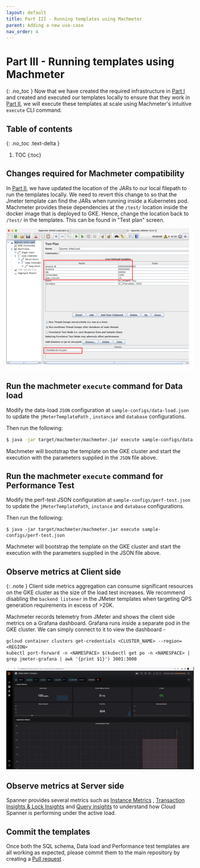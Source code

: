 ```yaml
---
layout: default
title: Part III - Running templates using Machmeter
parent: Adding a new use-case
nav_order: 4
---
```


#  Part III - Running templates using Machmeter
{: .no_toc }
Now that we have created the required infrastructure in [Part I](infra.md) and created and executed our templates locally
to ensure that they work in [Part II](local-test.md), we will execute these templates at scale using Machmeter's 
intuitive `execute` CLI command.

## Table of contents
{: .no_toc .text-delta }

1. TOC
{:toc}


## Changes required for Machmeter compatibility

In [Part II](local-test.md), we have updated the location of the JARs to our local filepath to run the templates locally.
We need to revert this change to so that the Jmeter template can find the JARs when running inside a Kubernetes pod.
Machmeter provides these dependencies at the `/test/` location inside the docker image that is deployed to GKE.
Hence, change the location back to `/test/` in the templates. This can be found in "Test plan" screen.

![](./assets/test_plan.png)

## Run the machmeter `execute` command for Data load

Modify the data-load `JSON` configuration at `sample-configs/data-load.json` to update the `jMeterTemplatePath`
, `instance`
and `database` configurations.

Then run the following:

```bash
$ java -jar target/machmeter/machmeter.jar execute sample-configs/data-load.json
```

Machmeter will bootstrap the template on the GKE cluster and start the execution with the parameters supplied in the
`JSON` file above.

## Run the machmeter `execute` command for Performance Test

Modify the perf-test JSON configuration at `sample-configs/perf-test.json` to update the `jMeterTemplatePath`, `instance` and `database` configurations.

Then run the following:
```shell
$ java -jar target/machmeter/machmeter.jar execute sample-configs/perf-test.json
```

Machmeter will bootstrap the template on the GKE cluster and start the execution with the parameters supplied in the JSON file above.

## Observe metrics at Client side

{: .note }
Client side metrics aggregation can consume significant resources on the GKE cluster as the size of the load test
increases. We recommend disabling the `backend listener` in the JMeter templates when targeting QPS generation
requirements in excess of >20K.

Machmeter records telemetry from JMeter and shows the client side metrics on a Grafana dashboard. Grafana runs
inside a separate pod in the GKE cluster. We can simply connect to it to view the dashboard -

```shell
gcloud container clusters get-credentials <CLUSTER_NAME> --region=<REGION>
kubectl port-forward -n <NAMESPACE> $(kubectl get po -n <NAMESPACE> | grep jmeter-grafana | awk '{print $1}') 3001:3000
```

![](../grafana-dashboard.png)

## Observe metrics at Server side

Spanner provides several metrics such as [Instance Metrics](https://cloud.google.com/spanner/docs/monitoring-console)
, [Transaction Insights & Lock Insights](https://cloud.google.com/spanner/docs/use-lock-and-transaction-insights)
and [Query insights](https://cloud.google.com/spanner/docs/using-query-insights) to
understand how Cloud Spanner is performing under the active load.

## Commit the templates

Once both the SQL schema, Data load and Performance test templates are all working as expected, please commit them
to the main repository by creating
a [Pull request](https://docs.github.com/en/pull-requests/collaborating-with-pull-requests/proposing-changes-to-your-work-with-pull-requests/creating-a-pull-request-from-a-fork)
.